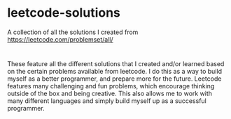 # leetcode-solutions
A collection of all the solutions I created from https://leetcode.com/problemset/all/

# 
These feature all the different solutions that I created and/or learned based on the certain problems available from leetcode. I do this as a way to build myself as a better programmer, and prepare more for the future. Leetcode features many challenging and fun problems, which encourage thinking outside of the box and being creative. This also allows me to work with many different languages and simply build myself up as a successful programmer.
